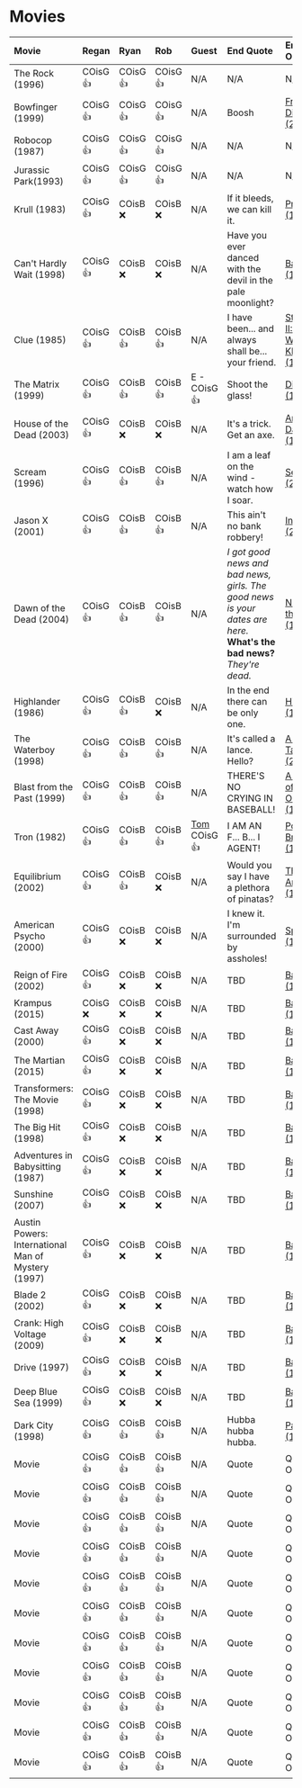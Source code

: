 # Movies

| Movie | Regan | Ryan | Rob | Guest | End Quote | End Quote Origin |
| :-- | :-- | :-- | :-- | :-- | :-- | :-- |
| The Rock (1996) | COisG 👍 | COisG 👍 | COisG 👍 | N/A | N/A | N/A |
| Bowfinger (1999) | COisG 👍 | COisG 👍 | COisG 👍 | N/A | Boosh | [Frisky Dingo (2006)](https://en.wikipedia.org/wiki/Frisky_Dingo) |
| Robocop (1987) | COisG 👍 | COisG 👍 | COisG 👍 | N/A | N/A | N/A |
| Jurassic Park(1993) | COisG 👍 | COisG 👍 | COisG 👍 | N/A | N/A | N/A |
| Krull (1983) | COisG 👍 | COisB ❌ | COisB ❌ | N/A | If it bleeds, we can kill it. | [Predator (1987)](<https://en.wikipedia.org/wiki/Predator_(film)>) |
| Can't Hardly Wait (1998) | COisG 👍 | COisB ❌ | COisB ❌ | N/A | Have you ever danced with the devil in the pale moonlight? | [Batman (1989)](<https://en.wikipedia.org/wiki/Batman_(1989_film)>) |
| Clue (1985) | COisG 👍 | COisB 👍 | COisB 👍 | N/A | I have been... and always shall be... your friend. | [Star Trek II: The Wrath of Khan (1982)](https://en.wikipedia.org/wiki/Star_Trek_II:_The_Wrath_of_Khan) |
| The Matrix (1999) | COisG 👍 | COisB 👍 | COisB 👍 | E - COisG 👍 | Shoot the glass! | [Die Hard (1988)](https://en.wikipedia.org/wiki/Die_Hard) |
| House of the Dead (2003) | COisG 👍 | COisB ❌ | COisB ❌ | N/A | It's a trick. Get an axe. | [Army of Darkness (1992)](https://en.wikipedia.org/wiki/Army_of_Darkness) |
| Scream (1996) | COisG 👍 | COisB 👍 | COisB 👍 | N/A | I am a leaf on the wind - watch how I soar. | [Serenity (2005)](<https://en.wikipedia.org/wiki/Serenity_(2005_film)>) |
| Jason X (2001) | COisG 👍 | COisB 👍 | COisB 👍 | N/A | This ain't no bank robbery! | [Inside Man (2006)](https://en.wikipedia.org/wiki/Inside_Man) |
| Dawn of the Dead (2004) | COisG 👍 | COisB 👍 | COisB 👍 | N/A | _I got good news and bad news, girls. The good news is your dates are here._ <br> **What's the bad news?** <br> _They're dead._ | [Night of the Creeps (1986)](https://en.wikipedia.org/wiki/Night_of_the_Creeps) |
| Highlander (1986) | COisG 👍 | COisB 👍 | COisB ❌ | N/A | In the end there can be only one. | [Highlander (1986)](<https://en.wikipedia.org/wiki/Highlander_(film)>) |
| The Waterboy (1998) | COisG 👍 | COisB 👍 | COisB 👍 | N/A | It's called a lance. Hello? | [A Knight's Tale (2001)](https://en.wikipedia.org/wiki/A_Knight%27s_Tale) |
| Blast from the Past (1999) | COisG 👍 | COisB 👍 | COisB 👍 | N/A | THERE'S NO CRYING IN BASEBALL! | [ A League of Their Own (1992)](https://en.wikipedia.org/wiki/A_League_of_Their_Own) |
| Tron (1982) | COisG 👍 | COisB 👍 | COisB 👍 | [Tom](https://thetomcastpopcast.transistor.fm/) COisG 👍 | I AM AN F... B... I AGENT! | [Point Break (1991)](<https://en.wikipedia.org/wiki/Point_Break_(2015_film)>) |
| Equilibrium (2002) | COisG 👍 | COisB 👍 | COisB ❌ | N/A | Would you say I have a plethora of pinatas? | [Three Amigos! (1986)](https://en.wikipedia.org/wiki/Three_Amigos) |
| American Psycho (2000) | COisG 👍 | COisB ❌ | COisB ❌ | N/A | I knew it. I'm surrounded by assholes! | [Spaceballs (1987)](https://en.wikipedia.org/wiki/Spaceballs) |
| Reign of Fire (2002) | COisG 👍 | COisB ❌ | COisB ❌ | N/A | TBD | [Batman (1989)](<https://en.wikipedia.org/wiki/Predator_(film)>) |
| Krampus (2015) | COisG ❌ | COisB ❌ | COisB ❌ | N/A | TBD | [Batman (1989)](<https://en.wikipedia.org/wiki/Predator_(film)>) |
| Cast Away (2000) | COisG 👍 | COisB ❌ | COisB ❌ | N/A | TBD | [Batman (1989)](<https://en.wikipedia.org/wiki/Predator_(film)>) |
| The Martian (2015) | COisG 👍 | COisB ❌ | COisB ❌ | N/A | TBD | [Batman (1989)](<https://en.wikipedia.org/wiki/Predator_(film)>) |
| Transformers: The Movie (1998) | COisG 👍 | COisB ❌ | COisB ❌ | N/A | TBD | [Batman (1989)](<https://en.wikipedia.org/wiki/Predator_(film)>) |
| The Big Hit (1998) | COisG 👍 | COisB ❌ | COisB ❌ | N/A | TBD | [Batman (1989)](<https://en.wikipedia.org/wiki/Predator_(film)>) |
| Adventures in Babysitting (1987) | COisG 👍 | COisB ❌ | COisB ❌ | N/A | TBD | [Batman (1989)](<https://en.wikipedia.org/wiki/Predator_(film)>) |
| Sunshine (2007) | COisG 👍 | COisB ❌ | COisB ❌ | N/A | TBD | [Batman (1989)](<https://en.wikipedia.org/wiki/Predator_(film)>) |
| Austin Powers: International Man of Mystery (1997) | COisG 👍 | COisB ❌ | COisB ❌ | N/A | TBD | [Batman (1989)](<https://en.wikipedia.org/wiki/Predator_(film)>) |
| Blade 2 (2002) | COisG 👍 | COisB ❌ | COisB ❌ | N/A | TBD | [Batman (1989)](<https://en.wikipedia.org/wiki/Predator_(film)>) |
| Crank: High Voltage (2009) | COisG 👍 | COisB ❌ | COisB ❌ | N/A | TBD | [Batman (1989)](<https://en.wikipedia.org/wiki/Predator_(film)>) |
| Drive (1997) | COisG 👍 | COisB ❌ | COisB ❌ | N/A | TBD | [Batman (1989)](<https://en.wikipedia.org/wiki/Predator_(film)>) |
| Deep Blue Sea (1999) | COisG 👍 | COisB ❌ | COisB ❌ | N/A | TBD | [Batman (1989)](<https://en.wikipedia.org/wiki/Predator_(film)>) |
| Dark City (1998) | COisG 👍 | COisB 👍 | COisB 👍 | N/A | Hubba hubba hubba. | [Payback (1998)](<https://en.wikipedia.org/wiki/Payback_(1999_film)>) |
| Movie | COisG 👍 | COisB 👍 | COisB 👍 | N/A | Quote | Quote Origin |
| Movie | COisG 👍 | COisB 👍 | COisB 👍 | N/A | Quote | Quote Origin |
| Movie | COisG 👍 | COisB 👍 | COisB 👍 | N/A | Quote | Quote Origin |
| Movie | COisG 👍 | COisB 👍 | COisB 👍 | N/A | Quote | Quote Origin |
| Movie | COisG 👍 | COisB 👍 | COisB 👍 | N/A | Quote | Quote Origin |
| Movie | COisG 👍 | COisB 👍 | COisB 👍 | N/A | Quote | Quote Origin |
| Movie | COisG 👍 | COisB 👍 | COisB 👍 | N/A | Quote | Quote Origin |
| Movie | COisG 👍 | COisB 👍 | COisB 👍 | N/A | Quote | Quote Origin |
| Movie | COisG 👍 | COisB 👍 | COisB 👍 | N/A | Quote | Quote Origin |
| Movie | COisG 👍 | COisB 👍 | COisB 👍 | N/A | Quote | Quote Origin |
| Movie | COisG 👍 | COisB 👍 | COisB 👍 | N/A | Quote | Quote Origin |
